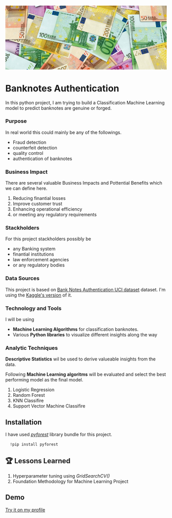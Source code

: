 ![Logo](https://github.com/tharangachaminda/banknotes_analysis/blob/main/banknotes.png)

# Banknotes Authentication

In this python project, I am trying to build a Classification Machine Learning model to predict banknotes are genuine or forged. 

### Purpose
In real world this could mainly be any of the followings.
- Fraud detection
- counterfeit detection
- quality control
- authentication of banknotes

<a id="bu-business-impact"></a>
### Business Impact
There are several valuable Business Impacts and Pottential Benefits which we can define here.
1. Reducing finantial losses
2. Improve customer trust
3. Enhancing operational efficiency
4. or meeting any regulatory requirements

### Stackholders
For this project stackholders possibly be
- any Banking system
- finantial institutions
- law enforcement agencies
- or any regulatory bodies

### Data Sources
This project is based on [Bank Notes Authentication UCI dataset](https://archive.ics.uci.edu/dataset/267/banknote+authentication) dataset. I'm using the [Kaggle's version](https://www.kaggle.com/datasets/ritesaluja/bank-note-authentication-uci-data) of it.

### Technology and Tools
I will be using 
- **Machine Learning Algorithms** for classification banknotes.
- Various **Python libraries** to visualize different insights along the way

### Analytic Techniques
**Descriptive Statistics** wil be used to derive valueable insights from the data.

Following **Machine Learning algoritms** will be evaluated and select the best performing model as the final model.
1. Logistic Regression
2. Random Forest
3. KNN Classifire
4. Support Vector Machine Classifire


## Installation

I have used [*pyforest*](https://pypi.org/project/pyforest/) library bundle for this project.

```bash
  !pip install pyforest
```
    
## 🏆 Lessons Learned

1. Hyperparameter tuning using *GridSearchCV()*
2. Foundation Methodology for Machine Learning Project

## Demo
[Try it on my profile](http://ec2-34-215-236-233.us-west-2.compute.amazonaws.com/banknotes_authentication)
